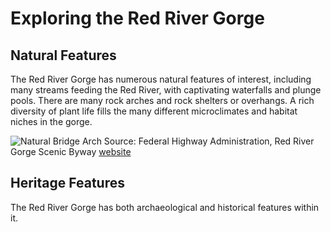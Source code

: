 # Exploring the Red River Gorge

## Natural Features

The Red River Gorge has numerous natural features of interest, including many streams feeding the Red River, with captivating waterfalls and plunge pools. There are many rock arches and rock shelters or overhangs. A rich diversity of plant life fills the many different microclimates and habitat niches in the gorge.

![Natural Bridge Arch](https://www.fhwa.dot.gov/byways/Uploads/asset_files/000/003/801/Natural_Arch_m.jpg "Beneath Natural Bridge") Source: Federal Highway Administration, Red River Gorge Scenic Byway [website](https://www.fhwa.dot.gov/byways/byways/2482/photos/all)

## Heritage Features

The Red River Gorge has both archaeological and historical features within it.

